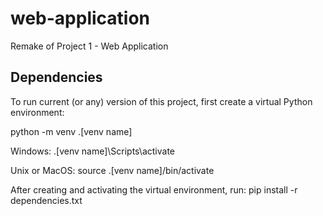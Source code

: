 # web-application
Remake of Project 1 - Web Application

## Dependencies
To run current (or any) version of this project, first create a virtual Python environment:

python -m venv .[venv name]

Windows:
.[venv name]\Scripts\activate

Unix or MacOS:
source .[venv name]/bin/activate

After creating and activating the virtual environment, run:
pip install -r dependencies.txt
